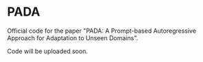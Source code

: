 # PADA
Official code for the paper "PADA: A Prompt-based Autoregressive Approach for Adaptation to Unseen Domains".

Code will be uploaded soon.
